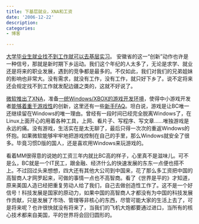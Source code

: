 ```yaml
---
title: 下基层就业，XNA和工资
date: '2006-12-22'
description:
categories:
- 博客

---
```

[大学毕业生就业找不到工作就可以去基层实习](http://zqb.cyol.com/content/2006-12/22/content_1619581.htm)。 安徽省的这一“创新”动作也许是一种信号，那就是新时期下乡运动。我们这个年纪的人太多了，无论是求学、就业还是将来的职业发展，遇到的竞争都是最多的。不仅如此，我们对我们的兄弟姐妹的影响也非常大。没有需求，就没有工作，没有工作，就只好下乡了。说不定将来还会规定找不到工作就发配边疆之类的，这就不好说了。

[微软推出了XNA](http://www.dapenti.com/blog/more.asp?name=agilebus&id=1081)，准备[一统Windows/XBOX的游戏开发环境](http://www.dapenti.com/blog/more.asp?name=agilebus&id=1080)，使得中小游戏开发者[能够着重于游戏性](http://www.dapenti.com/blog/more.asp?name=agilebus&id=1078)的创新，这里还有一些[新手FAQ](http://www.dapenti.com/blog/more.asp?name=agilebus&id=1079)。坦白说，游戏是让BC唯一还继续留在Windows的唯一理由。曾经有一段时间已经完全脱离Windows了，在Linux上面开心的用着各种工具，上网、看片子、写程序、写文章……唯独游戏是永远的痛。没有游戏，生活实在是太无聊了，最后只得一次次的重返Windows的怀抱。如果微软能够牢牢地把游戏控制在自己的手里，那么Windows就安全了很多。毕竟习惯D版的国人，还是喜欢用Windows来玩游戏的。

看着MM很得意的说她的工资三年内就比BC高的样子，心里真不是滋味儿。可不是么，BC就是一个IT民工，跟金融、经济什么的快速发展的东东一点便也搭不上。不过回过头来想想，四大还有其他大公司到中国来，花了那么多工资把中国的高智商人才网罗起来，可做的事情一点也不高智商。看了《世界是平的》才知道，原来美国人造已经把重复劳动人给了我们，自己去做创造性工作了。这不是一个好信号！科技发展是国家的原动力，如果中国的高智商人才都没有为中国的科技发展作贡献，只是发展了市场、管理等非核心的东西，尽管可能大家的生活上去了，可是将来呢？也许很快就没有将来了，当我们的飞机大炮都要通过进口，当所有的核心技术都来自美国，平的世界将会回归圆形的。